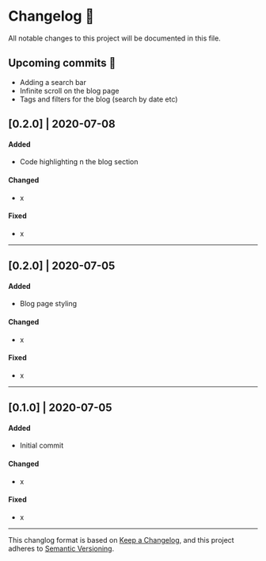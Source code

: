 # Changelog 📝

All notable changes to this project will be documented in this file.

## Upcoming commits 🚀

- Adding a search bar
- Infinite scroll on the blog page
- Tags and filters for the blog (search by date etc)

## [0.2.0] | 2020-07-08

#### Added

- Code highlighting n the blog section

#### Changed

- x

#### Fixed

- x

---

## [0.2.0] | 2020-07-05

#### Added

- Blog page styling

#### Changed

- x

#### Fixed

- x

---

## [0.1.0] | 2020-07-05

#### Added

- Initial commit

#### Changed

- x

#### Fixed

- x

---

This changlog format is based on [Keep a Changelog](https://keepachangelog.com/en/1.0.0/), and this project adheres to [Semantic Versioning](https://semver.org/spec/v2.0.0.html).
